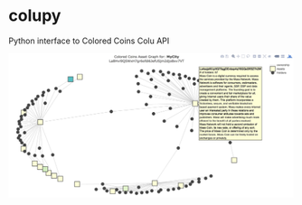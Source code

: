 # colupy
Python interface to Colored Coins Colu API


![alt text](https://raw.githubusercontent.com/asher-pembroke/colupy/master/screen_shot.jpeg)
